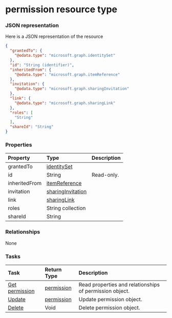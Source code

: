 # permission resource type



### JSON representation

Here is a JSON representation of the resource

```json
{
  "grantedTo": {
    "@odata.type": "microsoft.graph.identitySet"
  },
  "id": "String (identifier)",
  "inheritedFrom": {
    "@odata.type": "microsoft.graph.itemReference"
  },
  "invitation": {
    "@odata.type": "microsoft.graph.sharingInvitation"
  },
  "link": {
    "@odata.type": "microsoft.graph.sharingLink"
  },
  "roles": [
    "String"
  ],
  "shareId": "String"
}

```
### Properties
| Property	   | Type	|Description|
|:---------------|:--------|:----------|
|grantedTo|[identitySet](identityset.md)||
|id|String| Read-only.|
|inheritedFrom|[itemReference](itemreference.md)||
|invitation|[sharingInvitation](sharinginvitation.md)||
|link|[sharingLink](sharinglink.md)||
|roles|String collection||
|shareId|String||

### Relationships
None


### Tasks

| Task		   | Return Type	|Description|
|:---------------|:--------|:----------|
|[Get permission](../api/permission_get.md) | [permission](permission.md) |Read properties and relationships of permission object.|
|[Update](../api/permission_update.md) | [permission](permission.md)	|Update permission object. |
|[Delete](../api/permission_delete.md) | Void	|Delete permission object. |

<!-- uuid: b865f59f-07d0-4175-912b-841eb4624a2a
2015-10-12 21:30:01 UTC -->